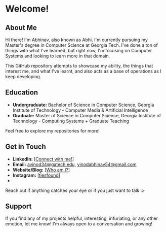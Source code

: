 # Welcome!

## About Me
Hi there! I'm Abhinav, also known as Abhi. I'm currently pursuing my Master's degree in Computer Science at Georgia Tech. I've done a ton of things with what I've learned, but right now, I'm focusing on Computer Systems and looking to learn more in that domain.

This GitHub repository attempts to showcase my ability, the things that interest me, and what I've learnt, and also acts as a base of operations as I keep developing.

## Education
- **Undergraduate:** Bachelor of Science in Computer Science, Georgia Institute of Technology - Computer Media & Artificial Intelligence
- **Graduate:** Master of Science in Computer Science, Georgia Institute of Technology - Computing Systems + Graduate Teaching

Feel free to explore my repositories for more!

## Get in Touch
- **LinkedIn:** [[Connect with me!](https://www.linkedin.com/in/avinod34/)]
- **Email:** avinod34@gatech.edu, vinodabhinav54@gmail.com
- **Website/Blog:** [[Who am I?](https://abhi2668.github.io/Website-Portfolio/index.html)]
- **Instagram:** [[tiesfound](https://www.instagram.com/tiesfound/)]
- 

Reach out if anything catches your eye or if you just want to talk :>

## Support
If you find any of my projects helpful, interesting, infuriating, or any other emotion, let me know! I'm always open to a conversation and growing!
